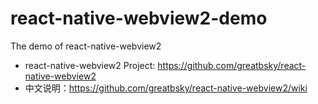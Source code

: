 # react-native-webview2-demo

The demo of react-native-webview2

* react-native-webview2 Project: https://github.com/greatbsky/react-native-webview2
* 中文说明：https://github.com/greatbsky/react-native-webview2/wiki
